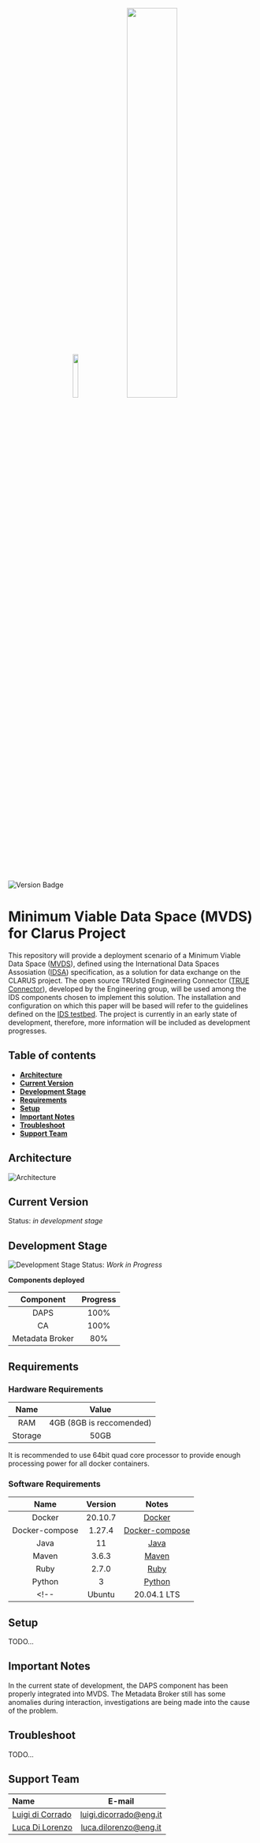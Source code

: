 <p align="center">
<img src="docs/images/clarus-logo.png" width="15%"/> <img src="docs/images/idsa-logo.png" width="45%"/> 
</p>

![Version Badge](https://img.shields.io/badge/Release-In%20Progress-green)

<!--the list of used link is at the bottom of the file-->

# Minimum Viable Data Space (MVDS) for Clarus Project
This repository will provide a deployment scenario of a Minimum Viable Data Space ([MVDS][mvds]), defined using the International Data Spaces Assosiation ([IDSA][idsa]) specification, as a solution for data exchange on the CLARUS project.
The open source TRUsted Engineering Connector ([TRUE Connector][true-connector]), developed by the Engineering group, will be used among the IDS components chosen to implement this solution.
The installation and configuration on which this paper will be based will refer to the guidelines defined on the [IDS testbed][testbend].
The project is currently in an early state of development, therefore, more information will be included as development progresses.

## Table of contents
* [**Architecture**](#architecture)
* [**Current Version**](#current-version)
* [**Development Stage**](#development-stage)
* [**Requirements**](#requirements)
* [**Setup**](#setup)
* [**Important Notes**](#important-notes)
* [**Troubleshoot**](#troubleshoot)
* [**Support Team**](#support-team)
<!--* [**License**](#license)-->
<!--* [**Endpoints**](#endpoints)-->

## Architecture

![Architecture](docs/images/clarus-architecture.jpg)

## Current Version

Status: _in development stage_

## Development Stage

![Development Stage](docs/images/Development%20stage%201.png)
Status: _Work in Progress_

**Components deployed**

|    Component    | Progress |
| :-------------: | :------: |
| DAPS            | 100%     |
| CA              | 100%     |
| Metadata Broker | 80%      |

## Requirements

### Hardware Requirements

|  Name   |           Value           |
| :-----: | :-----------------------: |
|   RAM   | 4GB (8GB is reccomended)  |
| Storage |           50GB            |

It is recommended to use 64bit quad core processor to provide enough processing power for all docker containers. 

### Software Requirements

|      Name      |      Version     |             Notes        |
| :------------: | :--------------: | :----------------------: |
|     Docker     |    20.10.7       | [Docker][docker]         |
| Docker-compose |     1.27.4       | [Docker-compose][docker] |
|     Java       |       11         | [Java][java]             |
|     Maven      |      3.6.3       | [Maven][maven]           |
|     Ruby       |      2.7.0       | [Ruby][ruby]             |
|    Python      |        3         | [Python][python]         |
<!--|     Ubuntu     |   20.04.1 LTS    |--> 


## Setup

TODO...

<!--## Endpoints-->

## Important Notes

In the current state of development, the DAPS component has been properly integrated into MVDS.
The Metadata Broker still has some anomalies during interaction, investigations are being made into the cause of the problem.

## Troubleshoot

TODO...

## Support Team

| Name                      |        E-mail         |
| :------------------------ | :-------------------: |
| [Luigi di Corrado][luigi] | luigi.dicorrado@eng.it|
| [Luca Di Lorenzo][luca]   | luca.dilorenzo@eng.it |

<!--
## License
-->

<!--LIST OF LINKS USED-->

[luigi]: https://github.com/luidicorra

[luca]: https://github.com/ludilorenz

[mvds]: https://github.com/International-Data-Spaces-Association/IDS-testbed/blob/master/minimum-viable-data-space/MVDS.md

[idsa]: https://internationaldataspaces.org/

[true-connector]: https://github.com/Engineering-Research-and-Development/true-connector

[testbend]: https://github.com/International-Data-Spaces-Association/IDS-testbed/blob/master/InstallationGuide.md

[docker]: https://docs.docker.com/

[java]: https://docs.oracle.com/en/java/javase/11/ 

[maven]: https://maven.apache.org/guides/index.html

[ruby]: https://ruby-doc.org/

[python]: https://docs.python.org/3/

